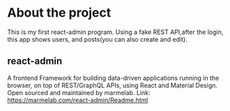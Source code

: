 # About the project

This is my first react-admin program. Using a fake REST API,after the login, this app shows users, and posts(you can also create and edit).

## react-admin

A frontend Framework for building data-driven applications running in the browser, on top of REST/GraphQL APIs, using React and Material Design. Open sourced and maintained by marmelab.
Link: https://marmelab.com/react-admin/Readme.html

